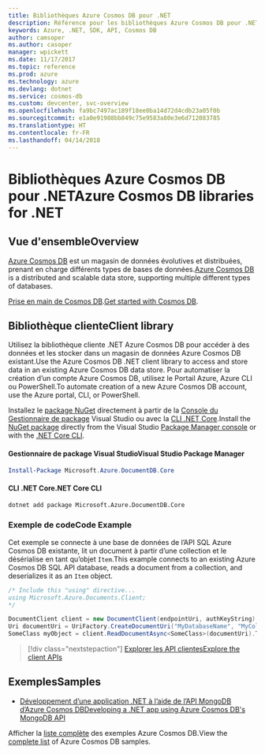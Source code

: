```yaml
---
title: Bibliothèques Azure Cosmos DB pour .NET
description: Référence pour les bibliothèques Azure Cosmos DB pour .NET
keywords: Azure, .NET, SDK, API, Cosmos DB
author: camsoper
ms.author: casoper
manager: wpickett
ms.date: 11/17/2017
ms.topic: reference
ms.prod: azure
ms.technology: azure
ms.devlang: dotnet
ms.service: cosmos-db
ms.custom: devcenter, svc-overview
ms.openlocfilehash: fa9bc7497ac189f18ee0ba14d72d4cdb23a05f0b
ms.sourcegitcommit: e1a0e91988bb849c75e9583a80e3e6d712083785
ms.translationtype: HT
ms.contentlocale: fr-FR
ms.lasthandoff: 04/14/2018
---
```

# <a name="azure-cosmos-db-libraries-for-net"></a><span data-ttu-id="02977-104">Bibliothèques Azure Cosmos DB pour .NET</span><span class="sxs-lookup"><span data-stu-id="02977-104">Azure Cosmos DB libraries for .NET</span></span>

## <a name="overview"></a><span data-ttu-id="02977-105">Vue d'ensemble</span><span class="sxs-lookup"><span data-stu-id="02977-105">Overview</span></span>

<span data-ttu-id="02977-106">[Azure Cosmos DB](https://docs.microsoft.com/azure/cosmos-db/introduction) est un magasin de données évolutives et distribuées, prenant en charge différents types de bases de données.</span><span class="sxs-lookup"><span data-stu-id="02977-106">[Azure Cosmos DB](https://docs.microsoft.com/azure/cosmos-db/introduction) is a distributed and scalable data store, supporting multiple different types of databases.</span></span>

<span data-ttu-id="02977-107">[Prise en main de Cosmos DB](https://docs.microsoft.com/azure/cosmos-db/create-sql-api-dotnet).</span><span class="sxs-lookup"><span data-stu-id="02977-107">[Get started with Cosmos DB](https://docs.microsoft.com/azure/cosmos-db/create-sql-api-dotnet).</span></span>

## <a name="client-library"></a><span data-ttu-id="02977-108">Bibliothèque cliente</span><span class="sxs-lookup"><span data-stu-id="02977-108">Client library</span></span>

<span data-ttu-id="02977-109">Utilisez la bibliothèque cliente .NET Azure Cosmos DB pour accéder à des données et les stocker dans un magasin de données Azure Cosmos DB existant.</span><span class="sxs-lookup"><span data-stu-id="02977-109">Use the Azure Cosmos DB .NET client library to access and store data in an existing Azure Cosmos DB data store.</span></span>  <span data-ttu-id="02977-110">Pour automatiser la création d’un compte Azure Cosmos DB, utilisez le Portail Azure, Azure CLI ou PowerShell.</span><span class="sxs-lookup"><span data-stu-id="02977-110">To automate creation of a new Azure Cosmos DB account, use the Azure portal, CLI, or PowerShell.</span></span>

<span data-ttu-id="02977-111">Installez le [package NuGet](https://www.nuget.org/packages/Microsoft.Azure.DocumentDB.Core) directement à partir de la [Console du Gestionnaire de package][PackageManager] Visual Studio ou avec la [CLI .NET Core][DotNetCLI].</span><span class="sxs-lookup"><span data-stu-id="02977-111">Install the [NuGet package](https://www.nuget.org/packages/Microsoft.Azure.DocumentDB.Core) directly from the Visual Studio [Package Manager console][PackageManager] or with the [.NET Core CLI][DotNetCLI].</span></span>

#### <a name="visual-studio-package-manager"></a><span data-ttu-id="02977-112">Gestionnaire de package Visual Studio</span><span class="sxs-lookup"><span data-stu-id="02977-112">Visual Studio Package Manager</span></span>

```powershell
Install-Package Microsoft.Azure.DocumentDB.Core
```

#### <a name="net-core-cli"></a><span data-ttu-id="02977-113">CLI .NET Core</span><span class="sxs-lookup"><span data-stu-id="02977-113">.NET Core CLI</span></span>

```bash
dotnet add package Microsoft.Azure.DocumentDB.Core
```

### <a name="code-example"></a><span data-ttu-id="02977-114">Exemple de code</span><span class="sxs-lookup"><span data-stu-id="02977-114">Code Example</span></span>

<span data-ttu-id="02977-115">Cet exemple se connecte à une base de données de l’API SQL Azure Cosmos DB existante, lit un document à partir d’une collection et le désérialise en tant qu’objet `Item`.</span><span class="sxs-lookup"><span data-stu-id="02977-115">This example connects to an existing Azure Cosmos DB SQL API database, reads a document from a collection, and deserializes it as an `Item` object.</span></span>   

```csharp
/* Include this "using" directive...
using Microsoft.Azure.Documents.Client;
*/

DocumentClient client = new DocumentClient(endpointUri, authKeyString);
Uri documentUri = UriFactory.CreateDocumentUri("MyDatabaseName", "MyCollectionName", "DocumentId");
SomeClass myObject = client.ReadDocumentAsync<SomeClass>(documentUri).ToString()).Result;
```

> [!div class="nextstepaction"]
> [<span data-ttu-id="02977-116">Explorer les API clientes</span><span class="sxs-lookup"><span data-stu-id="02977-116">Explore the client APIs</span></span>](/dotnet/api/overview/azure/cosmosdb/client)

## <a name="samples"></a><span data-ttu-id="02977-117">Exemples</span><span class="sxs-lookup"><span data-stu-id="02977-117">Samples</span></span>

* [<span data-ttu-id="02977-118">Développement d’une application .NET à l’aide de l’API MongoDB d’Azure Cosmos DB</span><span class="sxs-lookup"><span data-stu-id="02977-118">Developing a .NET app using Azure Cosmos DB's MongoDB API</span></span>](https://azure.microsoft.com/resources/samples/azure-cosmos-db-mongodb-dotnet-getting-started/)

<span data-ttu-id="02977-119">Afficher la [liste complète](https://azure.microsoft.com/resources/samples/?platform=dotnet&term=cosmosdb) des exemples Azure Cosmos DB.</span><span class="sxs-lookup"><span data-stu-id="02977-119">View the [complete list](https://azure.microsoft.com/resources/samples/?platform=dotnet&term=cosmosdb) of Azure Cosmos DB samples.</span></span>

[PackageManager]: https://docs.microsoft.com/nuget/tools/package-manager-console
[DotNetCLI]: https://docs.microsoft.com/dotnet/core/tools/dotnet-add-package
